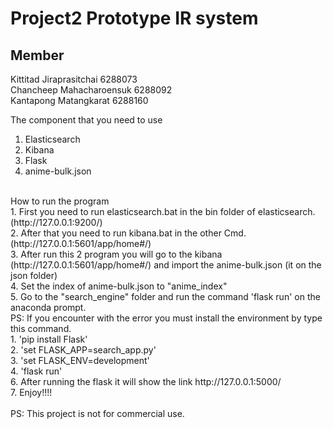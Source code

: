 # Project2 Prototype IR system
## Member
Kittitad Jiraprasitchai 6288073<br>
Chancheep Mahacharoensuk 6288092<br>
Kantapong Matangkarat 6288160<br>

The component that you need to use<br>
1. Elasticsearch<br>
2. Kibana<br>
3. Flask<br>
4. anime-bulk.json<br>

<br>
How to run the program<br>
1. First you need to run elasticsearch.bat in the bin folder of elasticsearch. (http://127.0.0.1:9200/)<br>
2. After that you need to run kibana.bat in the other Cmd. (http://127.0.0.1:5601/app/home#/) <br>
3. After run this 2 program you will go to the kibana (http://127.0.0.1:5601/app/home#/) and import the anime-bulk.json (it on the json folder)<br>
4. Set the index of anime-bulk.json to "anime_index"<br>
5. Go to the "search_engine" folder and run the command 'flask run' on the anaconda prompt.<br>
PS: If you encounter with the error you must install the environment by type this command.<br>
    1. 'pip install Flask'<br>
    2. 'set FLASK_APP=search_app.py'<br>
    3. 'set FLASK_ENV=development'<br>
    4. 'flask run'<br>
6. After running the flask it will show the link http://127.0.0.1:5000/<br>
7. Enjoy!!!!<br>
<br>
PS: This project is not for commercial use.
